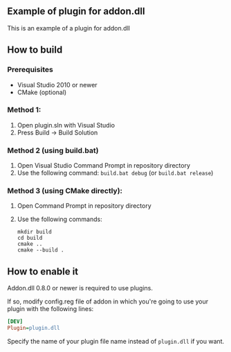   Example of plugin for addon.dll
-----------------------------------

This is an example of a plugin for addon.dll

## How to build

### Prerequisites

- Visual Studio 2010 or newer
- CMake (optional)

### Method 1:

1. Open plugin.sln with Visual Studio
2. Press Build -> Build Solution

### Method 2 (using build.bat)

1. Open Visual Studio Command Prompt in repository directory
2. Use the following command: `build.bat debug` (or `build.bat release`)

### Method 3 (using CMake directly):

1. Open Command Prompt in repository directory
2. Use the following commands:

    ```
    mkdir build
    cd build
    cmake ..
    cmake --build .
    ```

## How to enable it

Addon.dll 0.8.0 or newer is required to use plugins.

If so, modify config.reg file of addon in which you're going to use your plugin
with the following lines:

```ini
[DEV]
Plugin=plugin.dll
```

Specify the name of your plugin file name instead of `plugin.dll` if you want.
